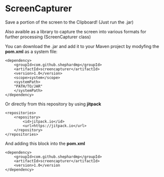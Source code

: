 # ScreenCapturer
Save a portion of the screen to the Clipboard! (Just run the .jar)


Also avaible as a library to capture the screen into various formats for further processing (ScreenCapturer class)



You can download the .jar and add it to your Maven project by modyfing the **pom.xml** as a system file:

```
<dependency>
	<groupId>com.github.shephardmp</groupId>
	<artifactId>screencapturer</artifactId>
	<version>1.0</version>
	<scope>system</scope>
	<systemPath>
	"PATH/TO/JAR"
	</systemPath>
</dependency>
```
Or directly from this repository by using **jitpack**
```
<repositories>
	<repository>
		<id>jitpack.io</id>
		<url>https://jitpack.io</url>
	</repository>
</repositories>
```
And adding this block into the **pom.xml**
```
<dependency>
	<groupId>com.github.shephardmp</groupId>
	<artifactId>screencapturer</artifactId>
	<version>1.0</version
</dependency>
```
